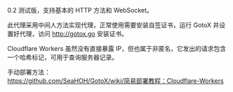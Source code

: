 0.2 测试版，支持基本的 HTTP 方法和 WebSocket。

此代理采用中间人方法实现代理，正常使用需要安装自签证书，运行 GotoX 并设置好代理，访问 http://gotox.go 安装证书。

Cloudflare Workers 虽然没有直接暴露 IP，但也属于非匿名，它发出的请求包含一个哈希标记，可用于查询服务器记录。

手动部署方法：  
https://github.com/SeaHOH/GotoX/wiki/简易部署教程：Cloudflare-Workers
